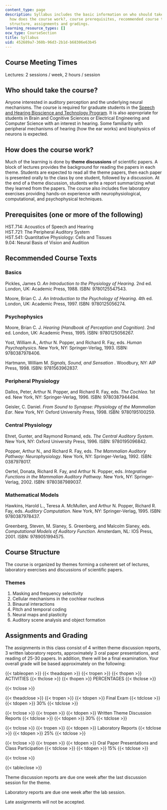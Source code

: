 ```yaml
---
content_type: page
description: Syllabus includes the basic information on who should take this course?,
  how does the course work?, course prerequisites, recommended course texts, course
  structure, assignments and gradings.
learning_resource_types: []
ocw_type: CourseSection
title: Syllabus
uid: 452689a7-360b-96d3-2b1d-b68306e63b45
---
```


Course Meeting Times
--------------------

Lectures: 2 sessions / week, 2 hours / session

Who should take the course?
---------------------------

Anyone interested in auditory perception and the underlying neural mechanisms. The course is required for graduate students in the [Speech and Hearing Bioscience and Technology Program](http://web.mit.edu/shbt/). It is also appropriate for students in Brain and Cognitive Sciences or Electrical Engineering and Computer Science with an interest in hearing. Some familiarity with peripheral mechanisms of hearing (how the ear works) and biophysics of neurons is expected.

How does the course work?
-------------------------

Much of the learning is done by **theme discussions** of scientific papers. A block of lectures provides the background for reading the papers in each theme. Students are expected to read all the theme papers, then each paper is presented orally to the class by one student, followed by a discussion. At the end of a theme discussion, students write a report summarizing what they learned from the papers. The course also includes five laboratory exercises providing hands-on experience with neurophysiological, computational, and psychophysical techniques.

Prerequisites (one or more of the following)
--------------------------------------------

HST.714: Acoustics of Speech and Hearing  
HST.721: The Peripheral Auditory System  
HST.541: Quantitative Physiology: Cells and Tissues  
9.04: Neural Basis of Vision and Audition

Recommended Course Texts
------------------------

### Basics

Pickles, James O. _An Introduction to the Physiology of Hearing_. 2nd ed. London, UK: Academic Press, 1988. ISBN: 9780125547543.

Moore, Brian C. J. _An Introduction to the Psychology of Hearing_. 4th ed. London, UK: Academic Press, 1997. ISBN: 9780125056274.

### Psychophysics

Moore, Brian C. J. _Hearing (Handbook of Perception and Cognition)_. 2nd ed. London, UK: Academic Press, 1995. ISBN: 9780125056267.

Yost, William A., Arthur N. Popper, and Richard R. Fay, eds. _Human Psychophysics_. New York, NY: Springer-Verlag, 1993. ISBN: 9780387978406.

Hartmann, William M. _Signals, Sound, and Sensation_ . Woodbury, NY: AIP Press, 1998. ISBN: 9781563962837.

### Peripheral Physiology

Dallos, Peter, Arthur N. Popper, and Richard R. Fay, eds. _The Cochlea_. 1st ed. New York, NY: Springer-Verlag, 1996. ISBN: 9780387944494.

Geisler, C. Daniel. _From Sound to Synapse: Physiology of the Mammalian Ear_. New York, NY: Oxford University Press, 1998. ISBN: 9780195100259.

### Central Physiology

Ehret, Gunter, and Raymond Romand, eds. _The Central Auditory System_. New York, NY: Oxford University Press, 1996. ISBN: 9780195096842.

Popper, Arthur N., and Richard R. Fay, eds. _The Mammalian Auditory Pathway: Neurophysiology_. New York, NY: Springer-Verlag, 1992. ISBN: 0387978017.

Oertel, Donata, Richard R. Fay, and Arthur N. Popper, eds. _Integrative Functions in the Mammalian Auditory Pathway_. New York, NY: Springer-Verlag, 2002. ISBN: 9780387989037.

### Mathematical Models

Hawkins, Harold L., Teresa A. McMullen, and Arthur N. Popper, Richard R. Fay, eds. _Auditory Computation_. New York, NY: Springer-Verlag, 1995. ISBN: 9780387978437.

Greenberg, Steven, M. Slaney, S. Greenberg, and Malcolm Slaney, eds. _Computational Models of Auditory Function_. Amsterdam, NL: IOS Press, 2001. ISBN: 9789051994575.

Course Structure
----------------

The course is organized by themes forming a coherent set of lectures, laboratory exercises and discussions of scientific papers.

### Themes

1.  Masking and frequency selectivity
2.  Cellular mechanisms in the cochlear nucleus
3.  Binaural interactions
4.  Pitch and temporal coding
5.  Neural maps and plasticity
6.  Auditory scene analysis and object formation

Assignments and Grading
-----------------------

The assignments in this class consist of 4 written theme discussion reports, 3 written laboratory reports, approximately 3 oral paper presentations, and reading of 25-30 papers. In addition, there will be a final examination. Your overall grade will be based approximately on the following:

{{< tableopen >}}
{{< theadopen >}}
{{< tropen >}}
{{< thopen >}}
ACTIVITIES
{{< thclose >}}
{{< thopen >}}
PERCENTAGES
{{< thclose >}}

{{< trclose >}}

{{< theadclose >}}
{{< tropen >}}
{{< tdopen >}}
Final Exam
{{< tdclose >}}
{{< tdopen >}}
30%
{{< tdclose >}}

{{< trclose >}}
{{< tropen >}}
{{< tdopen >}}
Written Theme Discussion Reports
{{< tdclose >}}
{{< tdopen >}}
30%
{{< tdclose >}}

{{< trclose >}}
{{< tropen >}}
{{< tdopen >}}
Laboratory Reports
{{< tdclose >}}
{{< tdopen >}}
25%
{{< tdclose >}}

{{< trclose >}}
{{< tropen >}}
{{< tdopen >}}
Oral Paper Presentations and Class Participation
{{< tdclose >}}
{{< tdopen >}}
15%
{{< tdclose >}}

{{< trclose >}}

{{< tableclose >}}

Theme discussion reports are due one week after the last discussion session for the theme.

Laboratory reports are due one week after the lab session.

Late assignments will not be accepted.
